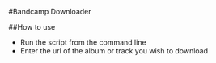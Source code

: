 #Bandcamp Downloader

##How to use
* Run the script from the command line
* Enter the url of the album or track you wish to download